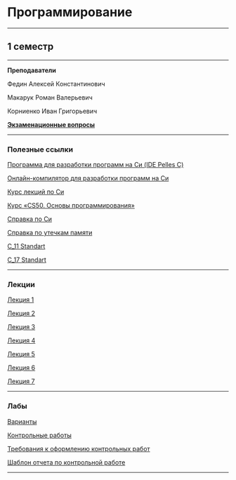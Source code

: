 # Программирование
____________
## 1 семестр
___________
**Преподаватели**

Федин Алексей Константинович

Макарук Роман Валерьевич

Корниенко Иван Григорьевич

[**Экзаменационные вопросы**](https://github.com/Veldorn/SPbGTI/blob/main/Files/Programming/Экзаменационные%20вопросы.pdf)
___________
### Полезные ссылки

[Программа для разработки программ на Си (IDE Pelles C)](http://www.smorgasbordet.com/pellesc/)

[Онлайн-компилятор для разработки программ на Си](https://ideone.com/)

[Курс лекций по Си](https://learnc.info/c/)

[Курс «CS50. Основы программирования»](https://javarush.ru/quests/QUEST_HARVARD_CS50)

[Справка по Си](https://en.cppreference.com/w/c)

[Справка по утечкам памяти](https://m.youtube.com/watch?v=1stQbTuUBIE) 

[C_11 Standart](https://github.com/Veldorn/SPbGTI/blob/main/Files/Programming/С11_Standart.pdf)

[C_17 Standart](https://github.com/Veldorn/SPbGTI/blob/main/Files/Programming/C17_Standart_Draft.pdf)
_________
### Лекции

[Лекция 1](https://github.com/Veldorn/SPbGTI/blob/main/Files/Programming/Лекция%201.pdf)

[Лекция 2](https://github.com/Veldorn/SPbGTI/blob/main/Files/Programming/Лекция%202.pdf)

[Лекция 3](https://github.com/Veldorn/SPbGTI/blob/main/Files/Programming/Лекция%203.pdf)

[Лекция 4](https://github.com/Veldorn/SPbGTI/blob/main/Files/Programming/Лекция%204.pdf)

[Лекция 5](https://github.com/Veldorn/SPbGTI/blob/main/Files/Programming/Лекция%205.pdf)

[Лекция 6](https://github.com/Veldorn/SPbGTI/blob/main/Files/Programming/Лекция%206.pdf)

[Лекция 7](https://github.com/Veldorn/SPbGTI/blob/main/Files/Programming/Лекция%207.pdf)
___________
### Лабы

[Варианты](https://github.com/Veldorn/SPbGTI/blob/main/GroupList.md)

[Контрольные работы](https://github.com/Veldorn/SPbGTI/blob/main/Files/Programming/Kонтрольные_работы.pdf)

[Требования к оформлению контрольных работ](https://github.com/Veldorn/SPbGTI/blob/main/Files/Programming/Требования%20к%20оформлению%20ВКР.pdf)

[Шаблон отчета по контрольной работе](https://github.com/Veldorn/SPbGTI/blob/main/Files/Programming/Шаблон_отчёта_по_контрольной_работе_САПР_V5.docx)
___________
